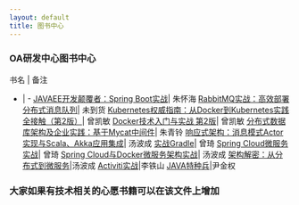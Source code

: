 ```yaml
---
layout: default
title: 图书中心
---
```


### OA研发中心图书中心

书名 | 备注
- | -
[JAVAEE开发颠覆者：Spring Boot实战](https://item.jd.com/11894632.html)| 朱怀海
[RabbitMQ实战：高效部署分布式消息队列](https://item.jd.com/11790530.html)| 未到货
[Kubernetes权威指南：从Docker到Kubernetes实践全接触（第2版）](https://item.jd.com/11980349.html)| 曾凯敏
[Docker技术入门与实战 第2版](https://item.jd.com/12121728.html)| 曾凯敏
[分布式数据库架构及企业实践：基于Mycat中间件](https://item.jd.com/12010439.html)| 朱青铃
[响应式架构：消息模式Actor实现与Scala、Akka应用集成](https://item.jd.com/11972978.html)| 汤波成
[实战Gradle](https://item.jd.com/11763003.html)| 曾琦
[Spring Cloud微服务实战](https://item.jd.com/12172344.html)| 曾琦
[Spring Cloud与Docker微服务架构实战](https://item.jd.com/12168358.html)| 汤波成
[架构解密：从分布式到微服务](https://item.jd.com/12098245.html)|汤波成
[Activiti实战](https://item.jd.com/11599588.html#none)|李铁山
[JAVA特种兵](http://product.dangdang.com/23544533.html)|尹金权


### 大家如果有技术相关的心愿书籍可以在该文件上增加